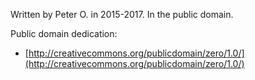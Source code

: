Written by Peter O. in 2015-2017.  In the public domain.

Public domain dedication:

* [http://creativecommons.org/publicdomain/zero/1.0/](http://creativecommons.org/publicdomain/zero/1.0/)
